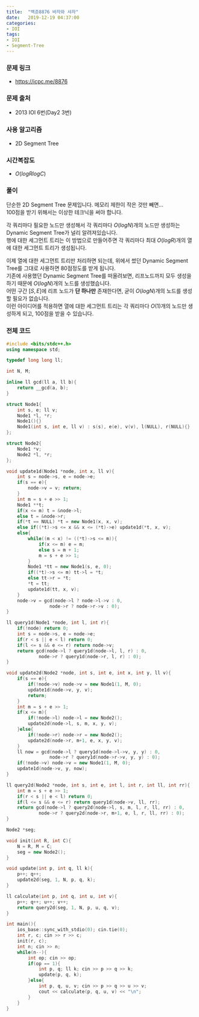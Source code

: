 ```yaml
---
title:  "백준8876 바자와 샤자"
date:   2019-12-19 04:37:00
categories:
- IOI
tags:
- IOI
- Segment-Tree
---
```


### 문제 링크
* https://icpc.me/8876

### 문제 출처
* 2013 IOI 6번(Day2 3번)

### 사용 알고리즘
* 2D Segment Tree

### 시간복잡도
* $O(log R log C)$

### 풀이
단순한 2D Segment Tree 문제입니다. 메모리 제한이 작은 것만 빼면...<br>
100점을 받기 위해서는 이상한 테크닉을 써야 합니다.

각 쿼리마다 필요한 노드만 생성해서 각 쿼리마다 $O(log N)$개의 노드만 생성하는 Dynamic Segment Tree가 널리 알려져있습니다.<br>
행에 대한 세그먼트 트리는 이 방법으로 만들어주면 각 쿼리마다 최대 $O(log R)$개의 열에 대한 세그먼트 트리가 생성됩니다.

이제 열에 대한 세그먼트 트리만 처리하면 되는데, 위에서 썼던 Dynamic Segment Tree를 그대로 사용하면 80점정도를 받게 됩니다.<Br>
기존에 사용했던 Dynamic Segment Tree를 떠올려보면, 리프노드까지 모두 생성을 하기 때문에 $O(log N)$개의 노드를 생성했습니다.<Br>
어떤 구간 $[S, E]$에 리프 노드가 **단 하나만** 존재한다면, 굳이 $O(log N)$개의 노드를 생성할 필요가 없습니다.<Br>
이런 아이디어를 적용하면 열에 대한 세그먼트 트리는 각 쿼리마다 $O(1)$개의 노드만 생성하게 되고, 100점을 받을 수 있습니다.

### 전체 코드
```cpp
#include <bits/stdc++.h>
using namespace std;

typedef long long ll;

int N, M;

inline ll gcd(ll a, ll b){
	return __gcd(a, b);
}

struct Node1{
	int s, e; ll v;
	Node1 *l, *r;
	Node1(){}
	Node1(int s, int e, ll v) : s(s), e(e), v(v), l(NULL), r(NULL){}
};

struct Node2{
	Node1 *v;
	Node2 *l, *r;
};

void update1d(Node1 *node, int x, ll v){
	int s = node->s, e = node->e;
	if(s == e){
		node->v = v; return;
	}
	int m = s + e >> 1;
	Node1 **t;
	if(x <= m) t = &node->l;
	else t = &node->r;
	if(*t == NULL) *t = new Node1(x, x, v);
	else if((*t)->s <= x && x <= (*t)->e) update1d(*t, x, v);
	else{
		while((m < x) != ((*t)->s <= m)){
			if(x <= m) e = m;
			else s = m + 1;
			m = s + e >> 1;
		}
		Node1 *tt = new Node1(s, e, 0);
		if((*t)->s <= m) tt->l = *t;
		else tt->r = *t;
		*t = tt;
		update1d(tt, x, v);
	}
	node->v = gcd(node->l ? node->l->v : 0,
				node->r ? node->r->v : 0);
}

ll query1d(Node1 *node, int l, int r){
	if(!node) return 0;
	int s = node->s, e = node->e;
	if(r < s || e < l) return 0;
	if(l <= s && e <= r) return node->v;
	return gcd(node->l ? query1d(node->l, l, r) : 0,
			node->r ? query1d(node->r, l, r) : 0);
}

void update2d(Node2 *node, int s, int e, int x, int y, ll v){
	if(s == e){
		if(!node->v) node->v = new Node1(1, M, 0);
		update1d(node->v, y, v);
		return;
	}
	int m = s + e >> 1;
	if(x <= m){
		if(!node->l) node->l = new Node2();
		update2d(node->l, s, m, x, y, v);
	}else{
		if(!node->r) node->r = new Node2();
		update2d(node->r, m+1, e, x, y, v);
	}
	ll now = gcd(node->l ? query1d(node->l->v, y, y) : 0,
				node->r ? query1d(node->r->v, y, y) : 0);
	if(!node->v) node->v = new Node1(1, M, 0);
	update1d(node->v, y, now);
}

ll query2d(Node2 *node, int s, int e, int l, int r, int ll, int rr){
	int m = s + e >> 1;
	if(r < s || e < l) return 0;
	if(l <= s && e <= r) return query1d(node->v, ll, rr);
	return gcd(node->l ? query2d(node->l, s, m, l, r, ll, rr) : 0,
			node->r ? query2d(node->r, m+1, e, l, r, ll, rr) : 0);
}

Node2 *seg;

void init(int R, int C){
	N = R, M = C;
	seg = new Node2();
}

void update(int p, int q, ll k){
	p++; q++;
	update2d(seg, 1, N, p, q, k);
}

ll calculate(int p, int q, int u, int v){
	p++; q++; u++; v++;
	return query2d(seg, 1, N, p, u, q, v);
}

int main(){
	ios_base::sync_with_stdio(0); cin.tie(0);
	int r, c; cin >> r >> c;
	init(r, c);
	int n; cin >> n;
	while(n--){
		int op; cin >> op;
		if(op == 1){
			int p, q; ll k; cin >> p >> q >> k;
			update(p, q, k);
		}else{
			int p, q, u, v; cin >> p >> q >> u >> v;
			cout << calculate(p, q, u, v) << "\n";
		}
	}
}
```
